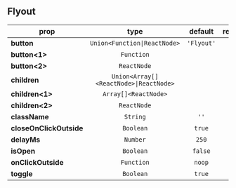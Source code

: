 ## Flyout

prop | type | default | required | description
---- | :----: | :-------: | :--------: | -----------
**button** | `Union<Function\|ReactNode>` | `'Flyout'` | :x: | 
**button<1>** | `Function` |  | :x: | 
**button<2>** | `ReactNode` |  | :x: | 
**children** | `Union<Array[]<ReactNode>\|ReactNode>` |  | :white_check_mark: | 
**children<1>** | `Array[]<ReactNode>` |  | :x: | 
**children<2>** | `ReactNode` |  | :x: | 
**className** | `String` | `''` | :x: | 
**closeOnClickOutside** | `Boolean` | `true` | :x: | 
**delayMs** | `Number` | `250` | :x: | 
**isOpen** | `Boolean` | `false` | :x: | 
**onClickOutside** | `Function` | `noop` | :x: | 
**toggle** | `Boolean` | `true` | :x: | 

